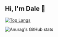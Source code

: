 ## Hi, I'm Dale  👋


[![Top Langs](https://github-readme-stats.vercel.app/api/top-langs/?username=eladcrock&layout=donut)](https://github.com/eladcrock/github-readme-stats)
<br/>

![Anurag's GitHub stats](https://github-readme-stats.vercel.app/api?username=eladcrock&show_icons=true,&hide=rank )


